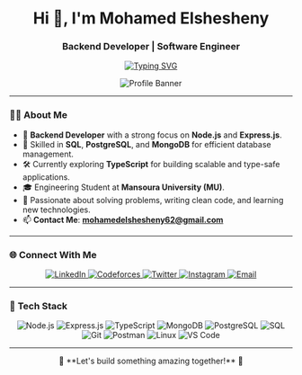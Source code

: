 <!-- Header -->
<h1 align="center">Hi 👋, I'm Mohamed Elshesheny</h1>
<h3 align="center">Backend Developer | Software Engineer</h3>

<!-- Typing SVG -->
<p align="center">
  <a href="https://git.io/typing-svg">
    <img src="https://readme-typing-svg.demolab.com?font=Fira+Code&weight=900&size=25&pause=1000&color=00F7FF&center=true&vCenter=true&width=600&height=100&lines=Backend+Developer+with+Node.js;Specialized+in+Express+and+MongoDB;Proficient+in+SQL+%7C+PostgreSQL;TypeScript+Enthusiast+%7C+Problem+Solver;" alt="Typing SVG" />
  </a>
</p>

<!-- Banner -->
<p align="center">
  <img src="https://i.imgur.com/4ASafy0.png" alt="Profile Banner" />
</p>

---

### 👨‍💻 **About Me**
- 🚀 **Backend Developer** with a strong focus on **Node.js** and **Express.js**.
- 💾 Skilled in **SQL**, **PostgreSQL**, and **MongoDB** for efficient database management.
- 🛠️ Currently exploring **TypeScript** for building scalable and type-safe applications.
- 🎓 Engineering Student at **Mansoura University (MU)**.
- 🌟 Passionate about solving problems, writing clean code, and learning new technologies.
- 📫 **Contact Me**: **mohamedelshesheny62@gmail.com**

---

### 🌐 **Connect With Me**
<p align="center">
  <a href="https://www.linkedin.com/in/mohamed-elshesheiny-72b618100/" target="_blank">
    <img src="https://img.shields.io/badge/LinkedIn-%230077B5.svg?style=for-the-badge&logo=linkedin&logoColor=white" alt="LinkedIn" />
  </a>
  <a href="https://codeforces.com/profile/Sheno47" target="_blank">
    <img src="https://img.shields.io/badge/Codeforces-%23F26C4F.svg?style=for-the-badge&logo=codeforces&logoColor=white" alt="Codeforces" />
  </a>
  <a href="https://twitter.com/Mo_zakaria7" target="_blank">
    <img src="https://img.shields.io/badge/Twitter-%231DA1F2.svg?style=for-the-badge&logo=twitter&logoColor=white" alt="Twitter" />
  </a>
  <a href="https://www.instagram.com/sheno_o7/" target="_blank">
    <img src="https://img.shields.io/badge/Instagram-%23E4405F.svg?style=for-the-badge&logo=instagram&logoColor=white" alt="Instagram" />
  </a>
  <a href="mailto:mohamedelshesheny62@gmail.com" target="_blank">
    <img src="https://img.shields.io/badge/Email-%23D14836.svg?style=for-the-badge&logo=gmail&logoColor=white" alt="Email" />
  </a>
</p>

---

### 🚀 **Tech Stack**
<p align="center">
  <!-- Backend -->
  <img src="https://img.shields.io/badge/Node.js-339933?style=for-the-badge&logo=node.js&logoColor=white" alt="Node.js" />
  <img src="https://img.shields.io/badge/Express.js-000000?style=for-the-badge&logo=express&logoColor=white" alt="Express.js" />
  <img src="https://img.shields.io/badge/TypeScript-007ACC?style=for-the-badge&logo=typescript&logoColor=white" alt="TypeScript" />

  <!-- Databases -->
  <img src="https://img.shields.io/badge/MongoDB-47A248?style=for-the-badge&logo=mongodb&logoColor=white" alt="MongoDB" />
  <img src="https://img.shields.io/badge/PostgreSQL-316192?style=for-the-badge&logo=postgresql&logoColor=white" alt="PostgreSQL" />
  <img src="https://img.shields.io/badge/SQL-CC2927?style=for-the-badge&logo=Microsoft-SQL-Server&logoColor=white" alt="SQL" />

  <!-- Tools -->
  <img src="https://img.shields.io/badge/Git-F05032?style=for-the-badge&logo=git&logoColor=white" alt="Git" />
  <img src="https://img.shields.io/badge/Postman-FF6C37?style=for-the-badge&logo=postman&logoColor=white" alt="Postman" />
  <img src="https://img.shields.io/badge/Linux-FCC624?style=for-the-badge&logo=linux&logoColor=black" alt="Linux" />
  <img src="https://img.shields.io/badge/Visual%20Studio%20Code-0078D4.svg?style=for-the-badge&logo=visual-studio-code&logoColor=white" alt="VS Code" />
</p>

---





<p align="center">
  🚀 **Let's build something amazing together!** 🚀
</p>
